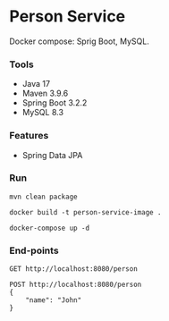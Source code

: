 # Person Service
Docker compose: Sprig Boot, MySQL.

### Tools
- Java 17
- Maven 3.9.6
- Spring Boot 3.2.2
- MySQL 8.3

### Features
- Spring Data JPA

### Run
```
mvn clean package

docker build -t person-service-image .

docker-compose up -d  
```

### End-points
```
GET http://localhost:8080/person

POST http://localhost:8080/person
{
    "name": "John"
}
```